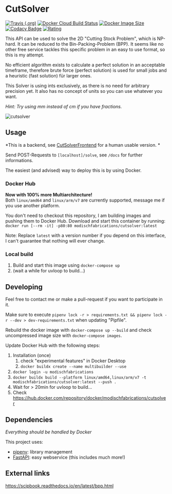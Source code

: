 # CutSolver

[![Travis (.org)](https://img.shields.io/travis/ModischFabrications/cutsolver.svg)](https://travis-ci.org/ModischFabrications/CutSolver)
[![Docker Cloud Build Status](https://img.shields.io/docker/cloud/build/modischfabrications/cutsolver.svg)](https://cloud.docker.com/repository/docker/modischfabrications/cutsolver)
[![Docker Image Size](https://images.microbadger.com/badges/image/modischfabrications/cutsolver.svg)](https://cloud.docker.com/repository/docker/modischfabrications/cutsolver)
[![Codacy Badge](https://api.codacy.com/project/badge/Grade/11d689cd44b0407fac23d537ca0f239f)](https://app.codacy.com/app/ModischFabrications/CutSolver)
[![Rating](https://img.shields.io/badge/rating-awesome-brightgreen.svg)](#)

This API can be used to solve the 2D "Cutting Stock Problem", which is NP-hard. It can be reduced to the Bin-Packing-Problem (BPP).
It seems like no other free service tackles this specific problem in an easy to use format, so this is my attempt. 

No efficient algorithm exists to calculate a perfect solution in an acceptable timeframe, therefore brute force (perfect solution) 
is used for small jobs and a heuristic (fast solution) für larger ones. 

This Solver is using ints exclusively, as there is no need for arbitrary precision yet. 
It also has no concept of units so you can use whatever you want.

*Hint: Try using mm instead of cm if you have fractions.*

![cutsolver](https://user-images.githubusercontent.com/25404728/53304884-fb9c4980-387a-11e9-9a49-330369befc44.png)


## Usage
*This is a backend, see [CutSolverFrontend](https://github.com/ModischFabrications/CutSolverFrontend) for a human usable version. *

Send POST-Requests to `[localhost]/solve`, see `/docs` for further informations.

The easiest (and advised) way to deploy this is by using Docker.

### Docker Hub
**Now with 100% more Multiarchitecture!**  
Both `linux/amd64` and `linux/arm/v7` are currently supported, message me if you use another platform. 

You don't need to checkout this repository, I am building images and pushing them to Docker Hub.
Download and start this container by running: `docker run [--rm -it] -p80:80 modischfabrications/cutsolver:latest`

Note: Replace `latest` with a version number if you depend on this interface, I can't guarantee that nothing will ever change.

### Local build
1.  Build and start this image using `docker-compose up`
2. (wait a while for uvloop to build...)

## Developing
Feel free to contact me or make a pull-request if you want to participate in it.

Make sure to execute `pipenv lock -r > requirements.txt && pipenv lock -r --dev > dev-requirements.txt` when updating "Pipfile".

Rebuild the docker image with `docker-compose up --build` and check uncompressed image size with `docker-compose images`.

Update Docker Hub with the following steps:
1. Installation (once)
    1. check "experimental features" in Docker Desktop
    2. `docker buildx create --name multibuilder --use`
2. `docker login -u modischfabrications`
3. `docker buildx build --platform linux/amd64,linux/arm/v7 -t modischfabrications/cutsolver:latest --push .`
4. Wait for > 20min for uvloop to build...
5. Check <https://hub.docker.com/repository/docker/modischfabrications/cutsolver>

## Dependencies
*Everything should be handled by Docker*

This project uses:
*   [pipenv](https://github.com/pypa/pipenv): library management
*   [FastAPI](https://github.com/tiangolo/fastapi): easy webservice (this includes much more!)

## External links
<https://scipbook.readthedocs.io/en/latest/bpp.html>
